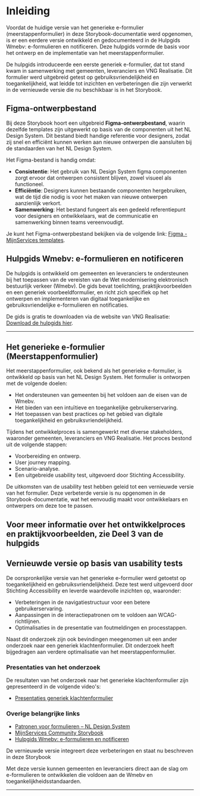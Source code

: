# Inleiding

Voordat de huidige versie van het generieke e-formulier (meerstappenformulier) in deze Storybook-documentatie werd opgenomen, is er een eerdere versie ontwikkeld en gedocumenteerd in de Hulpgids Wmebv: e-formulieren en notificeren. Deze hulpgids vormde de basis voor het ontwerp en de implementatie van het meerstappenformulier.

De hulpgids introduceerde een eerste generiek e-formulier, dat tot stand kwam in samenwerking met gemeenten, leveranciers en VNG Realisatie. Dit formulier werd uitgebreid getest op gebruiksvriendelijkheid en toegankelijkheid, wat leidde tot inzichten en verbeteringen die zijn verwerkt in de vernieuwde versie die nu beschikbaar is in het Storybook.

## Figma-ontwerpbestand

Bij deze Storybook hoort een uitgebreid **Figma-ontwerpbestand**, waarin dezelfde templates zijn uitgewerkt op basis van de componenten uit het NL Design System. Dit bestand biedt handige referentie voor designers, zodat zij snel en efficiënt kunnen werken aan nieuwe ontwerpen die aansluiten bij de standaarden van het NL Design System.

Het Figma-bestand is handig omdat:

- **Consistentie**: Het gebruik van NL Design System figma componenten zorgt ervoor dat ontwerpen consistent blijven, zowel visueel als functioneel.
- **Efficiëntie**: Designers kunnen bestaande componenten hergebruiken, wat de tijd die nodig is voor het maken van nieuwe ontwerpen aanzienlijk verkort.
- **Samenwerking**: Het bestand fungeert als een gedeeld referentiepunt voor designers en ontwikkelaars, wat de communicatie en samenwerking binnen teams vereenvoudigt.

Je kunt het Figma-ontwerpbestand bekijken via de volgende link: [Figma - MijnServices templates](https://www.figma.com/design/pB5d6RlVSa1B088Xpm1sSo/2025---MijnServices---Templates--Voorheen--Overheidsbrede-portalen-).

## Hulpgids Wmebv: e-formulieren en notificeren

De hulpgids is ontwikkeld om gemeenten en leveranciers te ondersteunen bij het toepassen van de vereisten van de Wet modernisering elektronisch bestuurlijk verkeer (Wmebv). De gids bevat toelichting, praktijkvoorbeelden en een generiek voorbeeldformulier, en richt zich specifiek op het ontwerpen en implementeren van digitaal toegankelijke en gebruiksvriendelijke e-formulieren en notificaties.

De gids is gratis te downloaden via de website van VNG Realisatie: [Download de hulpgids hier](https://vng.nl/wmebv).

---

## Het generieke e-formulier (Meerstappenformulier)

Het meerstappenformulier, ook bekend als het generieke e-formulier, is ontwikkeld op basis van het NL Design System. Het formulier is ontworpen met de volgende doelen:

- Het ondersteunen van gemeenten bij het voldoen aan de eisen van de Wmebv.
- Het bieden van een intuïtieve en toegankelijke gebruikerservaring.
- Het toepassen van best practices op het gebied van digitale toegankelijkheid en gebruiksvriendelijkheid.

Tijdens het ontwikkelproces is samengewerkt met diverse stakeholders, waaronder gemeenten, leveranciers en VNG Realisatie. Het proces bestond uit de volgende stappen:

- Voorbereiding en ontwerp.
- User journey mapping.
- Scenario-analyse.
- Een uitgebreide usability test, uitgevoerd door Stichting Accessibility.

De uitkomsten van de usability test hebben geleid tot een vernieuwde versie van het formulier. Deze verbeterde versie is nu opgenomen in de Storybook-documentatie, wat het eenvoudig maakt voor ontwikkelaars en ontwerpers om deze toe te passen.

## Voor meer informatie over het ontwikkelproces en praktijkvoorbeelden, zie Deel 3 van de hulpgids

## Vernieuwde versie op basis van usability tests

De oorspronkelijke versie van het generieke e-formulier werd getoetst op toegankelijkheid en gebruiksvriendelijkheid. Deze test werd uitgevoerd door Stichting Accessibility en leverde waardevolle inzichten op, waaronder:

- Verbeteringen in de navigatiestructuur voor een betere gebruikerservaring.
- Aanpassingen in de interactiepatronen om te voldoen aan WCAG-richtlijnen.
- Optimalisaties in de presentatie van foutmeldingen en processtappen.

Naast dit onderzoek zijn ook bevindingen meegenomen uit een ander onderzoek naar een generiek klachtenformulier. Dit onderzoek heeft bijgedragen aan verdere optimalisatie van het meerstappenformulier.

### Presentaties van het onderzoek

De resultaten van het onderzoek naar het generieke klachtenformulier zijn gepresenteerd in de volgende video's:

- [Presentaties generiek klachtenformulier](https://www.youtube.com/@NLDesignSystem/search?query=klachtenformulier)

### Overige belangrijke links

- [Patronen voor formulieren – NL Design System](https://nldesignsystem.nl/voorbeelden/patronen/formulieren)
- [MijnServices Community Storybook](https://nl-design-system.github.io/mijn-services/)
- [Hulpgids Wmebv: e-formulieren en notificeren](https://vng.nl/wmebv)

De vernieuwde versie integreert deze verbeteringen en staat nu beschreven in deze Storybook

Met deze versie kunnen gemeenten en leveranciers direct aan de slag om e-formulieren te ontwikkelen die voldoen aan de Wmebv en toegankelijkheidsstandaarden.

---
